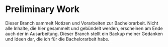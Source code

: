 # Preliminary Work
Dieser Branch sammelt Notizen und Vorarbeiten zur Bachelorarbeit. Nicht alle Inhalte, die hier gesammelt und gebündelt werden, erscheinen am Ende auch der in Ausarbeitung. Dieser Branch stellt ein Backup meiner Gedanken und Ideen dar, die ich für die Bachelorarbeit habe.
